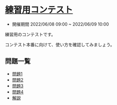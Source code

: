 # [練習用コンテスト](https://web.archive.org/web/20250208220740/https://topsic-contest.jp/contests/practice)

-   開催期間 2022/06/08 09:00 ~ 2022/06/09 10:00

練習用のコンテストです。

コンテスト本番に向けて、使い方を確認してみましょう。

## 問題一覧

-   [問題1](topsic-contest000-1.md)
-   [問題2](topsic-contest000-2.md)
-   [問題3](topsic-contest000-3.md)
-   [問題4](topsic-contest000-4.md)
-   [解説](topsic-contest000-5.md)
